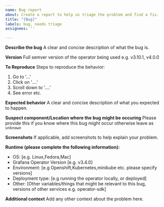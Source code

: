 ```yaml
---
name: Bug report
about: Create a report to help us triage the problem and find a fix.
title: "[Bug]"
labels: bug, needs triage
assignees: ''

---
```


**Describe the bug**
A clear and concise description of what the bug is.

**Version**
Full semver version of the operator being used e.g. v3.10.1, v4.0.0

**To Reproduce**
Steps to reproduce the behavior:
1. Go to '...'
2. Click on '....'
3. Scroll down to '....'
4. See error
etc.

**Expected behavior**
A clear and concise description of what you expected to happen.

**Suspect component/Location where the bug might be occuring**
Please provide this if you know where this bug might occur otherwise leave as `unknown`

**Screenshots**
If applicable, add screenshots to help explain your problem.

**Runtime (please complete the following information):**
 - OS: [e.g. Linux,Fedora,Mac]
 - Grafana Operator Version [e.g. v3.4.0]
 - Environment: [e.g Openshift,Kubernetes,minikube etc. please specify versions]
 - Deployment type: [e.g running the operator locally, or deployed]
 - Other: [Other variables/things that might be relevant to this bug, versions of other services e.g. operator-sdk]

**Additional context**
Add any other context about the problem here.
